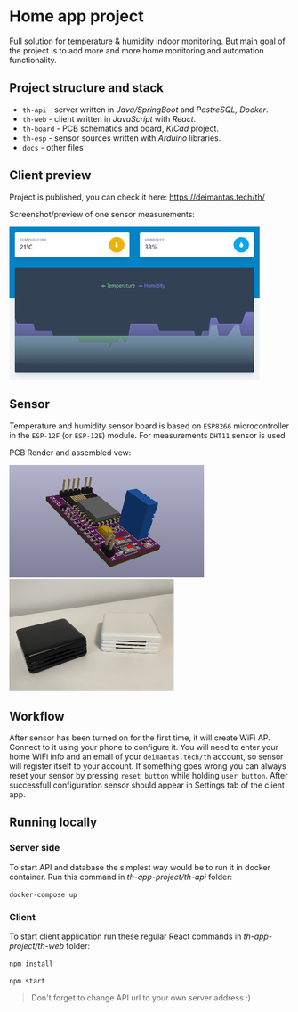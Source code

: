 # Home app project
Full solution for temperature &amp; humidity indoor monitoring. 
But main goal of the project is to add more and more home monitoring and automation functionality.

## Project structure and stack
- `th-api` - server written in *Java/SpringBoot* and *PostreSQL, Docker*.
- `th-web` - client written in *JavaScript* with *React*.
- `th-board` - PCB schematics and board, *KiCad* project.
- `th-esp` - sensor sources written with *Arduino* libraries.
- `docs` - other files

## Client preview

Project is published, you can check it here:
https://deimantas.tech/th/

Screenshot/preview of one sensor measurements:

<img src="docs/preview.png" width="450">

## Sensor

Temperature and humidity sensor board is based on `ESP8266` microcontroller in the `ESP-12F` (or `ESP-12E`) module.
For measurements `DHT11` sensor is used

PCB Render and assembled vew:

<img src="docs/pcb_1_2.png" width="350"> <img src="docs/IMG_0932.jpg" width="296">

## Workflow

After sensor has been turned on for the first time, it will create WiFi AP. Connect to it using your phone to configure it. You will need to enter your home WiFi info and an email of your `deimantas.tech/th` account, so sensor will register itself to your account. If something goes wrong you can always reset your sensor by pressing `reset button` while holding `user button`. After successfull configuration sensor should appear in Settings tab of the client app.

## Running locally

### Server side

To start API and database the simplest way would be to run it in docker container. Run this command in *th-app-project/th-api* folder:

`docker-compose up`

### Client

To start client application run these regular React commands in *th-app-project/th-web* folder:

`npm install`

`npm start`

> Don't forget to change API url to your own server address :)

